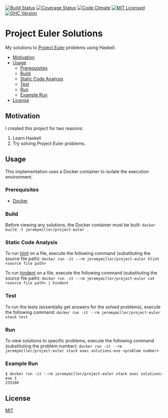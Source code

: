 [![Build Status](https://travis-ci.org/jeremy-miller/project-euler.svg?branch=master)](https://travis-ci.org/jeremy-miller/project-euler)
[![Coverage Status](https://coveralls.io/repos/github/jeremy-miller/project-euler/badge.svg?branch=master)](https://coveralls.io/github/jeremy-miller/project-euler?branch=master)
[![Code Climate](https://codeclimate.com/github/jeremy-miller/project-euler/badges/gpa.svg)](https://codeclimate.com/github/jeremy-miller/project-euler)
[![MIT Licensed](https://img.shields.io/badge/license-MIT-blue.svg)](https://raw.githubusercontent.com/hyperium/hyper/master/LICENSE)
[![GHC Version](https://img.shields.io/badge/GHC-8.0-blue.svg)]()

# Project Euler Solutions
My solutions to [Project Euler](https://projecteuler.net/archives) problems using Haskell.

- [Motivation](#motivation)
- [Usage](#usage)
  - [Prerequisites](#prerequisites)
  - [Build](#build)
  - [Static Code Analysis](#static-code-analysis)
  - [Test](#test)
  - [Run](#run)
  - [Example Run](#example-run)
- [License](#license)

## Motivation
I created this project for two reasons:
1. Learn Haskell
2. Try solving Project Euler problems. 

## Usage
This implementation uses a Docker container to isolate the execution environment.

### Prerequisites
- [Docker](https://docs.docker.com/engine/installation/)

### Build
Before viewing any solutions, the Docker container must be built: ```docker build -t jeremymiller/project-euler .```

### Static Code Analysis
To run [hlint](https://github.com/ndmitchell/hlint#installing-and-running-hlint) on a file, execute the following command (substituting the source file path):
```docker run -it --rm jeremymiller/project-euler hlint <source file path>```

To run [hindent](https://github.com/commercialhaskell/hindent) on a file, execute the following command (substituting the source file path):
```docker run -it --rm jeremymiller/project-euler cat <source file path> | hindent```

### Test
To run the tests (essentially get answers for the solved problems), execute the following command:
```docker run -it --rm jeremymiller/project-euler stack test```

### Run
To view solutions to specific problems, execute the following command (substituting the problem number):
```docker run -it --rm jeremymiller/project-euler stack exec solutions-exe <problem number>```

### Example Run
```
$ docker run -it --rm jeremymiller/project-euler stack exec solutions-exe 1
233168
```

## License
[MIT](https://github.com/jeremy-miller/project-euler/blob/master/LICENSE)
